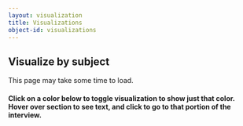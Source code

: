 ```yaml
---
layout: visualization
title: Visualizations
object-id: visualizations
---
```


## Visualize by subject

This page may take some time to load.

#### Click on a color below to toggle visualization to show just that color. Hover over section to see text, and click to go to that portion of the interview.

